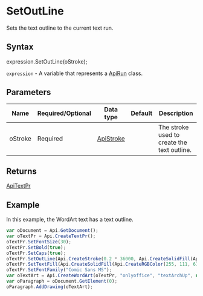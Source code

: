 # SetOutLine

Sets the text outline to the current text run.

## Syntax

expression.SetOutLine(oStroke);

`expression` - A variable that represents a [ApiRun](../ApiRun.md) class.

## Parameters

| **Name** | **Required/Optional** | **Data type** | **Default** | **Description** |
| ------------- | ------------- | ------------- | ------------- | ------------- |
| oStroke | Required | [ApiStroke](../../ApiStroke/ApiStroke.md) |  | The stroke used to create the text outline. |

## Returns

[ApiTextPr](../../ApiTextPr/ApiTextPr.md)

## Example

In this example, the WordArt text has a text outline.

```javascript
var oDocument = Api.GetDocument();
var oTextPr = Api.CreateTextPr();
oTextPr.SetFontSize(30);
oTextPr.SetBold(true);
oTextPr.SetCaps(true);
oTextPr.SetOutLine(Api.CreateStroke(0.2 * 36000, Api.CreateSolidFill(Api.CreateRGBColor(51, 51, 51))));
oTextPr.SetTextFill(Api.CreateSolidFill(Api.CreateRGBColor(255, 111, 61)));
oTextPr.SetFontFamily("Comic Sans MS");
var oTextArt = Api.CreateWordArt(oTextPr, "onlyoffice", "textArchUp", null, null, 0, 150 * 36000, 50 * 36000);
var oParagraph = oDocument.GetElement(0);
oParagraph.AddDrawing(oTextArt);
```
